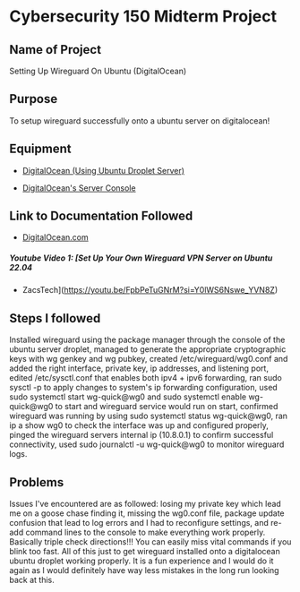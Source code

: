 # Cybersecurity 150 Midterm Project

## Name of Project
Setting Up Wireguard On Ubuntu (DigitalOcean)

## Purpose
To setup wireguard successfully onto a ubuntu server on digitalocean!

## Equipment
* [DigitalOcean (Using Ubuntu Droplet Server)](https://cloud.digitalocean.com/)

* [DigitalOcean's Server Console](https://cloud.digitalocean.com/)

## Link to Documentation Followed
- [DigitalOcean.com](https://www.digitalocean.com/community/tutorials/how-to-set-up-wireguard-on-ubuntu-22-04#creating-the-wireguard-peer-s-configuration-file)

##### Youtube Video 1: [Set Up Your Own Wireguard VPN Server on Ubuntu 22.04
- ZacsTech](https://youtu.be/FpbPeTuGNrM?si=Y0lWS6Nswe_YVN8Z) 

## Steps I followed
Installed wireguard using the package manager through the console of the ubuntu server droplet, managed to generate the appropriate cryptographic keys with wg genkey and wg pubkey, created /etc/wireguard/wg0.conf and added the right interface, private key, ip addresses, and listening port, edited /etc/sysctl.conf that enables both ipv4 + ipv6 forwarding, ran sudo sysctl -p to apply changes to system's ip forwarding configuration, used sudo systemctl start wg-quick@wg0 and sudo systemctl enable wg-quick@wg0 to start and wireguard service would run on start, confirmed wireguard was running by using sudo systemctl status wg-quick@wg0, ran ip a show wg0 to check the interface was up and configured properly, pinged the wireguard servers internal ip (10.8.0.1) to confirm successful connectivity, used sudo journalctl -u wg-quick@wg0 to monitor wireguard logs.

## Problems
Issues I've encountered are as followed: losing my private key which lead me on a goose chase finding it, missing the wg0.conf file, package update confusion that lead to log errors and I had to reconfigure settings, and re-add command lines to the console to make everything work properly. Basically triple check directions!!! You can easily miss vital commands if you blink too fast. All of this just to get wireguard installed onto a digitalocean ubuntu droplet working properly. It is a fun experience and I would do it again as I would definitely have way less mistakes in the long run looking back at this.
